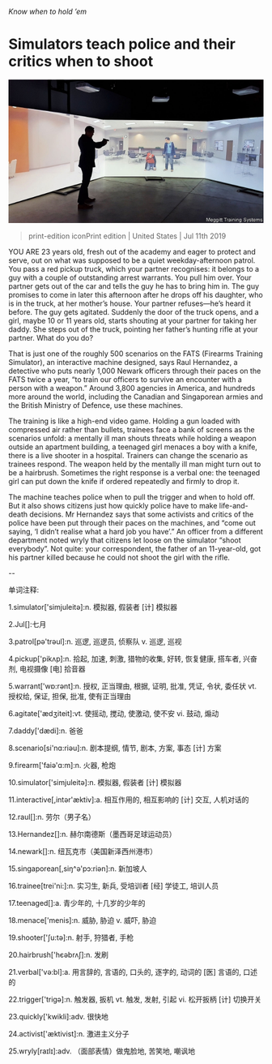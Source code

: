 ###### Know when to hold ’em

# Simulators teach police and their critics when to shoot 

![image](images/20190713_USP006.jpg) 

> print-edition iconPrint edition | United States | Jul 11th 2019 

YOU ARE 23 years old, fresh out of the academy and eager to protect and serve, out on what was supposed to be a quiet weekday-afternoon patrol. You pass a red pickup truck, which your partner recognises: it belongs to a guy with a couple of outstanding arrest warrants. You pull him over. Your partner gets out of the car and tells the guy he has to bring him in. The guy promises to come in later this afternoon after he drops off his daughter, who is in the truck, at her mother’s house. Your partner refuses—he’s heard it before. The guy gets agitated. Suddenly the door of the truck opens, and a girl, maybe 10 or 11 years old, starts shouting at your partner for taking her daddy. She steps out of the truck, pointing her father’s hunting rifle at your partner. What do you do? 

That is just one of the roughly 500 scenarios on the FATS (Firearms Training Simulator), an interactive machine designed, says Raul Hernandez, a detective who puts nearly 1,000 Newark officers through their paces on the FATS twice a year, “to train our officers to survive an encounter with a person with a weapon.” Around 3,800 agencies in America, and hundreds more around the world, including the Canadian and Singaporean armies and the British Ministry of Defence, use these machines. 

The training is like a high-end video game. Holding a gun loaded with compressed air rather than bullets, trainees face a bank of screens as the scenarios unfold: a mentally ill man shouts threats while holding a weapon outside an apartment building, a teenaged girl menaces a boy with a knife, there is a live shooter in a hospital. Trainers can change the scenario as trainees respond. The weapon held by the mentally ill man might turn out to be a hairbrush. Sometimes the right response is a verbal one: the teenaged girl can put down the knife if ordered repeatedly and firmly to drop it. 

The machine teaches police when to pull the trigger and when to hold off. But it also shows citizens just how quickly police have to make life-and-death decisions. Mr Hernandez says that some activists and critics of the police have been put through their paces on the machines, and “come out saying, ‘I didn’t realise what a hard job you have’.” An officer from a different department noted wryly that citizens let loose on the simulator “shoot everybody”. Not quite: your correspondent, the father of an 11-year-old, got his partner killed because he could not shoot the girl with the rifle. 

-- 

 单词注释:

1.simulator['simjuleitә]:n. 模拟器, 假装者 [计] 模拟器 

2.Jul[]:七月 

3.patrol[pә'trәul]:n. 巡逻, 巡逻员, 侦察队 v. 巡逻, 巡视 

4.pickup['pikʌp]:n. 拾起, 加速, 刺激, 猎物的收集, 好转, 恢复健康, 搭车者, 兴奋剂, 电视摄像 [电] 拾音器 

5.warrant['wɒ:rәnt]:n. 授权, 正当理由, 根据, 证明, 批准, 凭证, 令状, 委任状 vt. 授权给, 保证, 担保, 批准, 使有正当理由 

6.agitate['ædʒiteit]:vt. 使摇动, 搅动, 使激动, 使不安 vi. 鼓动, 煽动 

7.daddy['dædi]:n. 爸爸 

8.scenario[si'nɑ:riәu]:n. 剧本提纲, 情节, 剧本, 方案, 事态 [计] 方案 

9.firearm['faiә'ɑ:m]:n. 火器, 枪炮 

10.simulator['simjuleitә]:n. 模拟器, 假装者 [计] 模拟器 

11.interactive[,intәr'æktiv]:a. 相互作用的, 相互影响的 [计] 交互, 人机对话的 

12.raul[]:n. 劳尔（男子名） 

13.Hernandez[]:n. 赫尔南德斯（墨西哥足球运动员） 

14.newark[]:n. 纽瓦克市（美国新泽西州港市） 

15.singaporean[,siŋ^ә'pɔ:riәn]:n. 新加坡人 

16.trainee[trei'ni:]:n. 实习生, 新兵, 受培训者 [经] 学徒工, 培训人员 

17.teenaged[]:a. 青少年的, 十几岁的少年的 

18.menace['menis]:n. 威胁, 胁迫 v. 威吓, 胁迫 

19.shooter['ʃu:tә]:n. 射手, 狩猎者, 手枪 

20.hairbrush['hєәbrʌʃ]:n. 发刷 

21.verbal['vә:bl]:a. 用言辞的, 言语的, 口头的, 逐字的, 动词的 [医] 言语的, 口述的 

22.trigger['trigә]:n. 触发器, 扳机 vt. 触发, 发射, 引起 vi. 松开扳柄 [计] 切换开关 

23.quickly['kwikli]:adv. 很快地 

24.activist['æktivist]:n. 激进主义分子 

25.wryly[raɪlɪ]:adv. （面部表情）做鬼脸地, 苦笑地, 嘲讽地 

